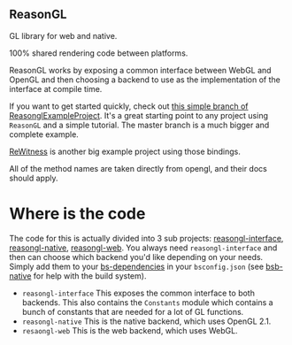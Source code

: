 ReasonGL
---
GL library for web and native.

100% shared rendering code between platforms.

ReasonGL works by exposing a common interface between WebGL and OpenGL and then choosing a backend to use as the implementation of the interface at compile time.

If you want to get started quickly, check out [this simple branch of ReasonglExampleProject](https://github.com/bsansouci/reasonglexampleproject/tree/simple). It's a great starting point to any project using `ReasonGL` and a simple tutorial. The master branch is a much bigger and complete example.

[ReWitness](https://github.com/bsansouci/rewitness) is another big example project using those bindings.

All of the method names are taken directly from opengl, and their docs should apply.

# Where is the code
The code for this is actually divided into 3 sub projects: [reasongl-interface](https://github.com/bsansouci/reasongl-interface), [reasongl-native](https://github.com/bsansouci/reasongl-native), [reasongl-web](https://github.com/bsansouci/reasongl-web). You always need `reasongl-interface` and then can choose which backend you'd like depending on your needs. Simply add them to your [bs-dependencies](https://github.com/bsansouci/reasonglexampleproject/blob/60c23c61348be43ace772d45968048b462c1c2d9/bsconfig.json#L4) in your `bsconfig.json` (see [bsb-native](https://github.com/bsansouci/bsb-native) for help with the build system).

- `reasongl-interface` This exposes the common interface to both backends. This also contains the `Constants` module which contains a bunch of constants that are needed for a lot of GL functions.
- `reasongl-native` This is the native backend, which uses OpenGL 2.1.
- `resaongl-web` This is the web backend, which uses WebGL.
